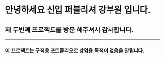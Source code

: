 # 안녕하세요 신입 퍼블리셔 강부원 입니다.
## 제 두번째 프로젝트를 방문 해주셔서 감사합니다.
-----------------------------------------------
### 이 프로젝트는 구직용 포트폴리오로 상업용 목적이 없음을 알립니다. 